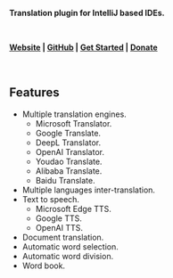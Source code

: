<p><b>Translation plugin for IntelliJ based IDEs.</b></p>
<br/>
<p>
    <b>
        <a href="https://intellij-translation.yiiguxing.top">Website</a> |
        <a href="https://github.com/YiiGuxing/TranslationPlugin">GitHub</a> |
        <a href="https://intellij-translation.yiiguxing.top/start.html">Get Started</a> |
        <a href="https://plugins.jetbrains.com/plugin/8579-translation/support-donate">Donate</a>
    </b>
</p>
<br/>
<h2>Features</h2>
<ul>
    <li>Multiple translation engines.
        <ul>
            <li>Microsoft Translator.</li>
            <li>Google Translate.</li>
            <li>DeepL Translator.</li>
            <li>OpenAI Translator.</li>
            <li>Youdao Translate.</li>
            <li>Alibaba Translate.</li>
            <li>Baidu Translate.</li>
        </ul>
    </li>
    <li>Multiple languages inter-translation.</li>
    <li>Text to speech.
        <ul>
            <li>Microsoft Edge TTS.</li>
            <li>Google TTS.</li>
            <li>OpenAI TTS.</li>
        </ul>
    </li>
    <li>Document translation.</li>
    <li>Automatic word selection.</li>
    <li>Automatic word division.</li>
    <li>Word book.</li>
</ul>